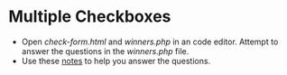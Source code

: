 # Multiple Checkboxes
* Open *check-form.html* and *winners.php* in an code editor. Attempt to answer the questions in the *winners.php* file.
* Use these [notes](https://github.com/CIT2202/multiple-checkboxes/blob/master/multiple-checkboxes.md) to help you answer the questions.

